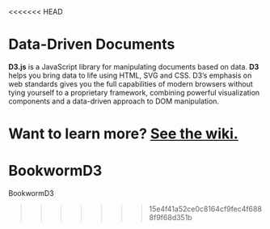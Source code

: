 <<<<<<< HEAD
# Data-Driven Documents

**D3.js** is a JavaScript library for manipulating documents based on data. **D3** helps you bring data to life using HTML, SVG and CSS. D3’s emphasis on web standards gives you the full capabilities of modern browsers without tying yourself to a proprietary framework, combining powerful visualization components and a data-driven approach to DOM manipulation.

Want to learn more? [See the wiki.](/mbostock/d3/wiki)
=======
BookwormD3
==========

BookwormD3
>>>>>>> 15e4f41a52ce0c8164cf9fec4f6888f9f68d351b
